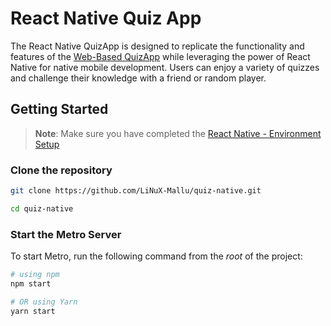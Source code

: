 # React Native Quiz App

The React Native QuizApp is designed to replicate the functionality and features of the [Web-Based QuizApp](https://github.com/LiNuX-Mallu/quizapp) while leveraging the power of React Native for native mobile development. Users can enjoy a variety of quizzes and challenge their knowledge with a friend or random player.


## Getting Started

>**Note**: Make sure you have completed the [React Native - Environment Setup](https://reactnative.dev/docs/environment-setup?guide=native)

### Clone the repository

```bash
git clone https://github.com/LiNuX-Mallu/quiz-native.git

cd quiz-native
```

### Start the Metro Server

To start Metro, run the following command from the _root_ of the project:

```bash
# using npm
npm start

# OR using Yarn
yarn start
```
